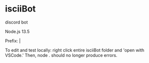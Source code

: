 # isciiBot
discord bot

Node.js 13.5

Prefix: |

To edit and test locally: right click entire isciiBot folder and 'open with VSCode.' Then, node . should no longer produce errors.
